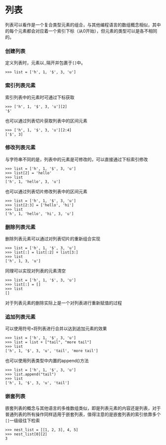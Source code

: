 # 列表

列表可以看作是一个复合类型元素的组合，与其他编程语言的数组概念相似，其中的每个元素都会对应着一个索引下标（从0开始），但元素的类型可以是各不相同的。

### 创建列表

定义列表时，元素以`,`隔开并包裹于`[]`中。

```text
>>> list = ['h', 1, '$', 3, 'u']
```

### 索引列表元素

索引列表中的元素时可通过下标获取

```text
>>> ['h', 1, '$', 3, 'u'][2]
'$'
```

也可以通过列表切片获取列表中的区间元素

```text
>>> ['h', 1, '$', 3, 'u'][2:4]
['$', 3]
```

### 修改列表元素

与字符串不同的是，列表中的元素是可修改的，可以直接通过下标索引修改

```text
>>> list = ['h', 1, '$', 3, 'u']
>>> list[2] = 'hello'
>>> list
['h', 1, 'hello', 3, 'u']
```

也可以通过列表切片修改列表中的区间元素

```text
>>> list = ['h', 1, '$', 3, 'u']
>>> list[2:3] = ['hello', 'hi']
>>> list
['h', 1, 'hello', 'hi', 3, 'u']
```

### 删除列表元素

删除列表元素可以通过对列表切片的重新组合实现

```text
>>> list = ['h', 1, '$', 3, 'u']
>>> list[:] = list[:2] + list[3:]
>>> list
['h', 1, 3, 'u']
```

同理可以实现对列表的元素清空

```text
>>> list = ['h', 1, '$', 3, 'u']
>>> list[:] = []
>>> list
[]
```

对于列表元素的删除实际上是一个对列表进行重新赋值的过程

### 追加列表元素

可以使用符号`+`将列表进行合并以达到追加元素的效果

```text
>>> list = ['h', 1, '$', 3, 'u']
>>> list = list + ["tail", "more tail"]
>>> list
['h', 1, '$', 3, 'u', 'tail', 'more tail']
```

也可以使用列表类型中内置的append\(\)方法

```text
>>> list = ['h', 1, '$', 3, 'u']
>>> list.append("tail")
>>> list
['h', 1, '$', 3, 'u', 'tail']
```

### 嵌套列表

嵌套列表的概念与其他语言的多维数组类似，即是列表元素的内容还是列表，对于普通列表的所有操作同样适用于嵌套列表，值得注意的是嵌套列表的索引依靠多个`[]`一级级往下检索

```text
>>> nest_list = [[1, 2, 3], 4, 5]
>>> nest_list[0][2]
3
```

